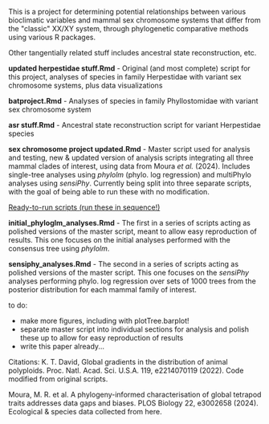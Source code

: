 This is a project for determining potential relationships between various bioclimatic variables and mammal sex chromosome systems that differ from the "classic" XX/XY system, through phylogenetic comparative methods using various R packages.

Other tangentially related stuff includes ancestral state reconstruction, etc.

**updated herpestidae stuff.Rmd** - Original (and most complete) script for this project, analyses of species in family Herpestidae with variant sex chromosome systems, plus data visualizations

**batproject.Rmd** - Analyses of species in family Phyllostomidae with variant sex chromosome system

**asr stuff.Rmd** - Ancestral state reconstruction script for variant Herpestidae species

**sex chromosome project updated.Rmd** - Master script used for analysis and testing, new & updated version of analysis scripts integrating all three mammal clades of interest, using data from Moura _et al._ (2024). Includes single-tree analyses using _phylolm_ (phylo. log regression) and multiPhylo analyses using _sensiPhy_. Currently being split into three separate scripts, with the goal of being able to run these with no modification.

<ins>Ready-to-run scripts (run these in sequence!)</ins>

**initial_phyloglm_analyses.Rmd** - The first in a series of scripts acting as polished versions of the master script, meant to allow easy reproduction of results. This one focuses on the initial analyses performed with the consensus tree using _phylolm_.

**sensiphy_analyses.Rmd** - The second in a series of scripts acting as polished versions of the master script. This one focuses on the _sensiPhy_ analyses performing phylo. log regression over sets of 1000 trees from the posterior distribution for each mammal family of interest.

to do: 
- make more figures, including with plotTree.barplot!
- separate master script into individual sections for analysis and polish these up to allow for easy reproduction of results
- write this paper already...

Citations:
K. T. David, Global gradients in the distribution of animal polyploids. Proc. Natl. Acad. Sci. U.S.A. 119, e2214070119 (2022). Code modified from original scripts.

Moura, M. R. et al. A phylogeny-informed characterisation of global tetrapod traits addresses data gaps and biases. PLOS Biology 22, e3002658 (2024). Ecological & species data collected from here.


